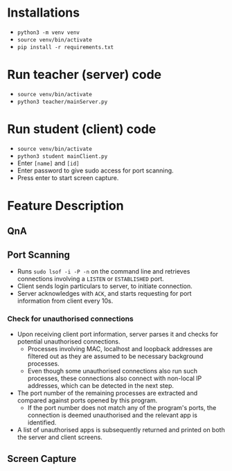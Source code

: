# Installations
- `python3 -m venv venv`
- `source venv/bin/activate`
- `pip install -r requirements.txt`

# Run teacher (server) code
- `source venv/bin/activate`
- `python3 teacher/mainServer.py`

# Run student (client) code
- `source venv/bin/activate`
- `python3 student mainClient.py`
- Enter `[name]` and `[id]`
- Enter password to give sudo access for port scanning.
- Press enter to start screen capture. 

# Feature Description

## QnA

## Port Scanning
- Runs `sudo lsof -i -P -n` on the command line and retrieves connections involving a `LISTEN` or `ESTABLISHED` port.
- Client sends login particulars to server, to initiate connection.
- Server acknowledges with `ACK`, and starts requesting for port information from client every 10s.

### Check for unauthorised connections
- Upon receiving client port information, server parses it and checks for potential unauthorised connections.
    - Processes involving MAC, localhost and loopback addresses are filtered out as they are assumed to be necessary background processes.
    - Even though some unauthorised connections also run such processes, these connections also connect with non-local IP addresses, which can be detected in the next step.
- The port number of the remaining processes are extracted and compared against ports opened by this program.
    - If the port number does not match any of the program's ports, the connection is deemed unauthorised and the relevant app is identified.
- A list of unauthorised apps is subsequently returned and printed on both the server and client screens.

## Screen Capture
